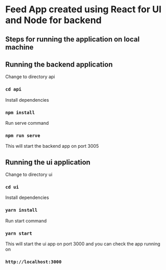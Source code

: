 # Feed App created using React for UI and Node for backend

## Steps for running the application on local machine


## Running the backend application
Change to directory api 
### `cd api`

Install dependencies
### `npm install`

Run serve command
### `npm run serve`

This will start the backend app on port 3005

## Running the ui application
Change to directory ui 
### `cd ui`

Install dependencies
### `yarn install`

Run start command
### `yarn start`

This will start the ui app on port 3000 and you can check the app running on 
### `http://localhost:3000`
